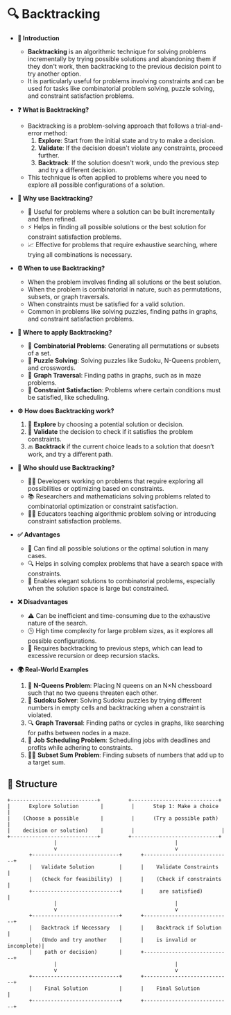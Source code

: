 # 🔍 Backtracking

- **🔎 Introduction**
    - **Backtracking** is an algorithmic technique for solving problems incrementally by trying possible solutions and abandoning them if they don't work, then backtracking to the previous decision point to try another option.
    - It is particularly useful for problems involving constraints and can be used for tasks like combinatorial problem solving, puzzle solving, and constraint satisfaction problems.

- **❓ What is Backtracking?**
    - Backtracking is a problem-solving approach that follows a trial-and-error method:
        1. **Explore**: Start from the initial state and try to make a decision.
        2. **Validate**: If the decision doesn't violate any constraints, proceed further.
        3. **Backtrack**: If the solution doesn't work, undo the previous step and try a different decision.
    - This technique is often applied to problems where you need to explore all possible configurations of a solution.

- **🤔 Why use Backtracking?**
    - 🧩 Useful for problems where a solution can be built incrementally and then refined.
    - ⚡ Helps in finding all possible solutions or the best solution for constraint satisfaction problems.
    - 📈 Effective for problems that require exhaustive searching, where trying all combinations is necessary.

- **⏰ When to use Backtracking?**
    - When the problem involves finding all solutions or the best solution.
    - When the problem is combinatorial in nature, such as permutations, subsets, or graph traversals.
    - When constraints must be satisfied for a valid solution.
    - Common in problems like solving puzzles, finding paths in graphs, and constraint satisfaction problems.

- **📍 Where to apply Backtracking?**
    - 🧩 **Combinatorial Problems**: Generating all permutations or subsets of a set.
    - 🧩 **Puzzle Solving**: Solving puzzles like Sudoku, N-Queens problem, and crosswords.
    - 🧩 **Graph Traversal**: Finding paths in graphs, such as in maze problems.
    - 🧩 **Constraint Satisfaction**: Problems where certain conditions must be satisfied, like scheduling.

- **⚙️ How does Backtracking work?**
    1. 🧩 **Explore** by choosing a potential solution or decision.
    2. 🔄 **Validate** the decision to check if it satisfies the problem constraints.
    3. 🔙 **Backtrack** if the current choice leads to a solution that doesn’t work, and try a different path.

- **👥 Who should use Backtracking?**
    - 🧑‍💻 Developers working on problems that require exploring all possibilities or optimizing based on constraints.
    - 📚 Researchers and mathematicians solving problems related to combinatorial optimization or constraint satisfaction.
    - 🧑‍🏫 Educators teaching algorithmic problem solving or introducing constraint satisfaction problems.

- **✅ Advantages**
    - 🚀 Can find all possible solutions or the optimal solution in many cases.
    - 🔍 Helps in solving complex problems that have a search space with constraints.
    - 🧠 Enables elegant solutions to combinatorial problems, especially when the solution space is large but constrained.

- **❌ Disadvantages**
    - ⚠️ Can be inefficient and time-consuming due to the exhaustive nature of the search.
    - 🕒 High time complexity for large problem sizes, as it explores all possible configurations.
    - 🔄 Requires backtracking to previous steps, which can lead to excessive recursion or deep recursion stacks.

- **🌍 Real-World Examples**
    1. 📝 **N-Queens Problem**: Placing N queens on an N×N chessboard such that no two queens threaten each other.
    2. 🧩 **Sudoku Solver**: Solving Sudoku puzzles by trying different numbers in empty cells and backtracking when a constraint is violated.
    3. 🔍 **Graph Traversal**: Finding paths or cycles in graphs, like searching for paths between nodes in a maze.
    4. 📅 **Job Scheduling Problem**: Scheduling jobs with deadlines and profits while adhering to constraints.
    5. 🧑‍🏫 **Subset Sum Problem**: Finding subsets of numbers that add up to a target sum.

## 🌟 Structure

```plaintext
+----------------------------+         +----------------------------+
|      Explore Solution       |         |      Step 1: Make a choice  |
|    (Choose a possible       |         |      (Try a possible path)  |
|    decision or solution)    |         |                            |
+----------------------------+         +----------------------------+
               |                                      |
               v                                      v
       +----------------------------+      +----------------------------+
       |   Validate Solution        |      |    Validate Constraints    |
       |   (Check for feasibility)  |      |    (Check if constraints   |
       +----------------------------+      |     are satisfied)          |
               |                                      |
               v                                      v
       +----------------------------+      +----------------------------+
       |   Backtrack if Necessary   |      |    Backtrack if Solution   |
       |   (Undo and try another    |      |    is invalid or incomplete)|
       |    path or decision)       |      +----------------------------+
               |                                      |
               v                                      v
       +----------------------------+      +----------------------------+
       |    Final Solution          |      |    Final Solution          |
       +----------------------------+      +----------------------------+
